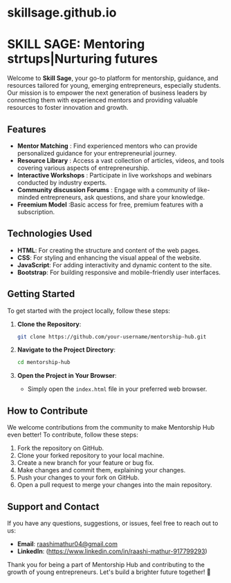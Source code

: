 # skillsage.github.io
# SKILL SAGE: Mentoring strtups|Nurturing futures

Welcome to **Skill Sage**, your go-to platform for mentorship, guidance, and resources tailored for young, emerging entrepreneurs, especially students. Our mission is to empower the next generation of business leaders by connecting them with experienced mentors and providing valuable resources to foster innovation and growth.

## Features

- **Mentor Matching** : Find experienced mentors who can provide personalized guidance for your entrepreneurial journey.
- **Resource Library** : Access a vast collection of articles, videos, and tools covering various aspects of entrepreneurship.
- **Interactive Workshops** : Participate in live workshops and webinars conducted by industry experts.
- **Community discussion Forums** : Engage with a community of like-minded entrepreneurs, ask questions, and share your knowledge.
- **Freemium Model** :Basic access for free, premium features with a subscription.

## Technologies Used

- **HTML**: For creating the structure and content of the web pages.
- **CSS**: For styling and enhancing the visual appeal of the website.
- **JavaScript**: For adding interactivity and dynamic content to the site.
- **Bootstrap**: For building responsive and mobile-friendly user interfaces.

## Getting Started

To get started with the project locally, follow these steps:

1. **Clone the Repository**:

   ```bash
   git clone https://github.com/your-username/mentorship-hub.git
   ```

2. **Navigate to the Project Directory**:

   ```bash
   cd mentorship-hub
   ```

3. **Open the Project in Your Browser**:

   - Simply open the `index.html` file in your preferred web browser.

## How to Contribute

We welcome contributions from the community to make Mentorship Hub even better! To contribute, follow these steps:

1. Fork the repository on GitHub.
2. Clone your forked repository to your local machine.
3. Create a new branch for your feature or bug fix.
4. Make changes and commit them, explaining your changes.
5. Push your changes to your fork on GitHub.
6. Open a pull request to merge your changes into the main repository.

## Support and Contact

If you have any questions, suggestions, or issues, feel free to reach out to us:

- **Email**: raashimathur04@gmail.com
- **LinkedIn**: (https://www.linkedin.com/in/raashi-mathur-917799293)

Thank you for being a part of Mentorship Hub and contributing to the growth of young entrepreneurs. Let's build a brighter future together! 🚀
